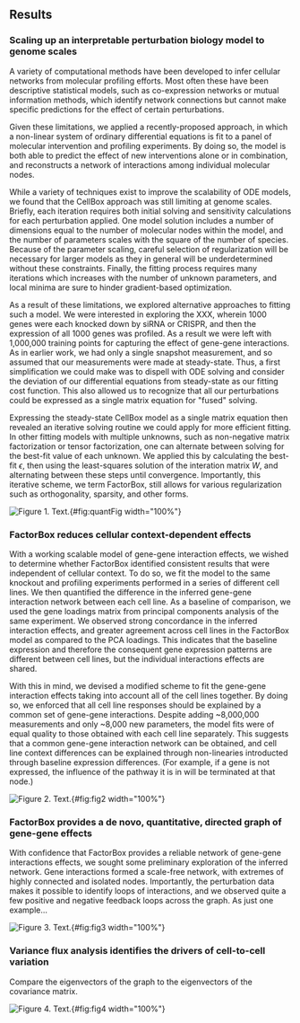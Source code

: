 ## Results

### Scaling up an interpretable perturbation biology model to genome scales

A variety of computational methods have been developed to infer cellular networks from molecular profiling efforts. Most often these have been descriptive statistical models, such as co-expression networks or mutual information methods, which identify network connections but cannot make specific predictions for the effect of certain perturbations. 


Given these limitations, we applied a recently-proposed approach, in which a non-linear system of ordinary differential equations is fit to a panel of molecular intervention and profiling experiments. By doing so, the model is both able to predict the effect of new interventions alone or in combination, and reconstructs a network of interactions among individual molecular nodes.

While a variety of techniques exist to improve the scalability of ODE models, we found that the CellBox approach was still limiting at genome scales. Briefly, each iteration requires both initial solving and sensitivity calculations for each perturbation applied. One model solution includes a number of dimensions equal to the number of molecular nodes within the model, and the number of parameters scales with the square of the number of species. Because of the parameter scaling, careful selection of regularization will be necessary for larger models as they in general will be underdetermined without these constraints. Finally, the fitting process requires many iterations which increases with the number of unknown parameters, and local minima are sure to hinder gradient-based optimization.

As a result of these limitations, we explored alternative approaches to fitting such a model. We were interested in exploring the XXX, wherein 1000 genes were each knocked down by siRNA or CRISPR, and then the expression of all 1000 genes was profiled. As a result we were left with 1,000,000 training points for capturing the effect of gene-gene interactions. As in earlier work, we had only a single snapshot measurement, and so assumed that our measurements were made at steady-state. Thus, a first simplification we could make was to dispell with ODE solving and consider the deviation of our differential equations from steady-state as our fitting cost function. This also allowed us to recognize that all our perturbations could be expressed as a single matrix equation for "fused" solving.

Expressing the steady-state CellBox model as a single matrix equation then revealed an iterative solving routine we could apply for more efficient fitting. In other fitting models with multiple unknowns, such as non-negative matrix factorization or tensor factorization, one can alternate between solving for the best-fit value of each unknown. We applied this by calculating the best-fit $\epsilon$, then using the least-squares solution of the interation matrix $W$, and alternating between these steps until convergence. Importantly, this iterative scheme, we term FactorBox, still allows for various regularization such as orthogonality, sparsity, and other forms.

![**Figure 1.** Text.](figure1.svg "Figure 1"){#fig:quantFig width="100%"}

### FactorBox reduces cellular context-dependent effects

With a working scalable model of gene-gene interaction effects, we wished to determine whether FactorBox identified consistent results that were independent of cellular context. To do so, we fit the model to the same knockout and profiling experiments performed in a series of different cell lines. We then quantified the difference in the inferred gene-gene interaction network between each cell line. As a baseline of comparison, we used the gene loadings matrix from principal components analysis of the same experiment. We observed strong concordance in the inferred interaction effects, and greater agreement across cell lines in the FactorBox model as compared to the PCA loadings. This indicates that the baseline expression and therefore the consequent gene expression patterns are different between cell lines, but the individual interactions effects are shared.

With this in mind, we devised a modified scheme to fit the gene-gene interaction effects taking into account all of the cell lines together. By doing so, we enforced that all cell line responses should be explained by a common set of gene-gene interactions. Despite adding ~8,000,000 measurements and only ~8,000 new parameters, the model fits were of equal quality to those obtained with each cell line separately. This suggests that a common gene-gene interaction network can be obtained, and cell line context differences can be explained through non-linearies introducted through baseline expression differences. (For example, if a gene is not expressed, the influence of the pathway it is in will be terminated at that node.)

![**Figure 2.** Text.](figure2.svg "Figure 2"){#fig:fig2 width="100%"}

### FactorBox provides a de novo, quantitative, directed graph of gene-gene effects

With confidence that FactorBox provides a reliable network of gene-gene interactions effects, we sought some preliminary exploration of the inferred network. Gene interactions formed a scale-free network, with extremes of highly connected and isolated nodes. Importantly, the perturbation data makes it possible to identify loops of interactions, and we observed quite a few positive and negative feedback loops across the graph. As just one example...

![**Figure 3.** Text.](figure3.svg "Figure 3"){#fig:fig3 width="100%"}

### Variance flux analysis identifies the drivers of cell-to-cell variation

Compare the eigenvectors of the graph to the eigenvectors of the covariance matrix.


![**Figure 4.** Text.](figure4.svg "Figure 4"){#fig:fig4 width="100%"}

